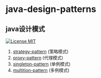 # java-design-patterns
## java设计模式

[![License MIT](https://img.shields.io/badge/license-MIT-blue.svg)](https://github.com/opensourcefamily/design-patterns/blob/master/LICENSE)

1. [strategy-pattern](https://github.com/opensourcefamily/design-patterns/tree/master/strategy-pattern) (策略模式)
2. [proxy-pattern](https://github.com/opensourcefamily/design-patterns/tree/master/proxy-pattern) (代理模式)
3. [singleton-pattern](https://github.com/opensourcefamily/design-patterns/tree/master/singleton-pattern) (单例模式)
4. [multition-pattern](https://github.com/opensourcefamily/design-patterns/tree/master/multition-pattern) (多例模式)
<!--
5. [factory-method-pattern]() (工厂方法模式)
6. [abstract-factory-pattern]() (抽象工厂模式)
7. [facade-pattern]() (门面模式)
8. [adapter-pattern]() (适配器模式)
9. [template-method-pattern]() (模板方法模式)
10. [builder-pattern]() (建造者模式)
11. [bridge-pattern]() (桥梁模式)
12. [command-pattern]() (命令模式) 
13. [decorator-pattern]() (装饰模式) 
14. [iterator-pattern]() (迭代器模式)
15. [composite-pattern]() (组合模式)
16. [observer-pattern]() (观察者模式)
17. [chain-of-responsibility-pattern]() (责任链模式) 
18. [visitor-pattern]() (访问者模式)
19. [state-pattern]() (状态模式)
20. [prototype-pattern]() (原型模式)
21. [mediator-pattern]() (中介者模式) 
22. [interpreter-pattern]() (解释器模式) 
23. [flyweight-pattern]() (亨元模式)
24. [memento-pattern]() (备忘录模式)
-->